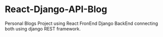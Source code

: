 # React-Django-API-Blog

Personal Blogs Project using React FronEnd Django BackEnd connecting both using django REST framework.

